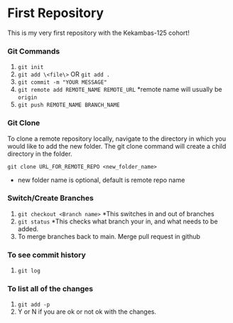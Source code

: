 # First Repository

This is my very first repository with the Kekambas-125 cohort!

### Git Commands
1. `git init`
2. `git add \<file\>` OR `git add .`
3. `git commit -m "YOUR MESSAGE"`
4. `git remote add REMOTE_NAME REMOTE_URL` *remote name will usually be `origin`
5. `git push REMOTE_NAME BRANCH_NAME`


### Git Clone
To clone a remote repository locally, navigate to the directory in which you would like to add the new folder. The git clone command will create a child directory in the folder.

`git clone URL_FOR_REMOTE_REPO <new_folder_name>`
* new folder name is optional, default is remote repo name

### Switch/Create Branches
1. `git checkout <Branch name>`
        *This switches in and out of branches
2. `git status`
        *This checks what branch your in, and what needs to be added.
3. To merge branches back to main. Merge pull request in github

### To see commit history
1. `git log`

### To list all of the changes
1. `git add -p`
2. Y or N if you are ok or not ok with the changes.